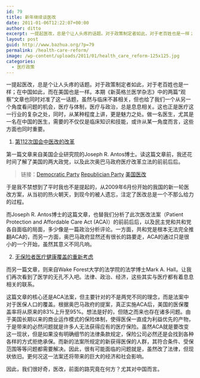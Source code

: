 ```yaml
---
id: 79
title: 新年继续谈医改
date: 2011-01-06T12:22:07+00:00
author: ditto
excerpt: 一提起医改，总是个让人头疼的话题。对于政策制定者如此，对于老百姓也是一样；在中国如此，而在美国也是一样。本期《新英格兰医学杂志》中的两篇 “观察”文章也同时对准了这一话题，虽然与临床不甚相关，但也给了我们一个从另一个角度看问题的机会，医疗与体制，医疗与政治，总是息息相关。这也正是医疗这一行业的复杂之处，同时，从某种程度上讲，更是魅力之处。做一名医生，尤其是一名在中国的医生，需要的不仅仅是临床知识和技能，或许从某一角度而言，这些方面也同时重要。
layout: post
guid: http://www.bazhua.org/?p=79
permalink: /health-care-reform/
image: /wp-content/uploads/2011/01/health_care_reform-125x125.jpg
categories:
  - 医疗政策
---
```

一提起医改，总是个让人头疼的话题。对于政策制定者如此，对于老百姓也是一样；在中国如此，而在美国也是一样。本期《新英格兰医学杂志》中的两篇“观察”文章也同时对准了这一话题，虽然与临床不甚相关，但也给了我们一个从另一个角度看问题的机会，医疗与体制，医疗与政治，总是息息相关。这也正是医疗这一行业的复杂之处，同时，从某种程度上讲，更是魅力之处。做一名医生，尤其是一名在中国的医生，需要的不仅仅是临床知识和技能，或许从某一角度而言，这些方面也同时重要。

1. <a href="http://www.nejm.org/doi/full/10.1056/NEJMp1012299" target="_blank">第112次国会中医改的改革</a>

第一篇文章来自美国企业研究院的Joseph R. Antos博士。读这篇文章前，我还花时间了解了美国的两大政党，以及此次奥巴马政府医疗改革立法的前前后后。

> 链接：<a href="http://en.wikipedia.org/wiki/Democratic_Party_%28United_States%29" target="_blank">Democratic Party</a> <a href="http://en.wikipedia.org/wiki/Republican_Party_%28United_States%29" target="_blank">Republician Party</a> <a href="http://www.xinhuanet.com/world/mryw/20100322/" target="_blank">美国医改</a>

于是我不禁想到了平时我也不是提起的，从2009年6月份开始的我国的新一轮医改方案，从当初的热火朝天，到现今的被人遗忘，注定了医改总是一个不那么给力的过程。

而Joseph R. Antos博士的这篇文章，也替我们分析了此次医改法案（Patient Protection and Affordable Care Act (ACA)）的前前后后，以及民主党和共和党各自面临的局面，多少像是一篇政治分析评论。一方面，共和党是根本无法完全推翻ACA的，而另一方面，奥巴马政府显然还有很长的路要走，ACA的通过只是很小的一个开始，虽然其意义不同凡响。

2. <a href="http://www.nejm.org/doi/full/10.1056/NEJMp1011502" target="_blank">无保险者医疗健康覆盖的重新考虑</a>

而另一篇文章，则来自Wake Forest大学的法学院的法学博士Mark A. Hall。让我们再次看到了医学的无孔不入吧。法律、政治、经济，这些其实与医疗都有着息息相关的联系。

这篇文章的核心还是ACA法案，但主要针对的不是两党不同的理念，而是法案中对于医保人口的覆盖。根据奥巴马政府的提案，真正实施ACA后，美国的医保覆盖率将从原来的83%上升至95%。想法是好的，但随之而来也存在诸多问题。由于美国长期以来的商业运作模式的保险体制，使得医保一直成为利益优先的产物，于是带来的必然问题就是许多人无法获得应有的医疗保险。虽然ACA就是要改变这一现状，但是如果没有明确细节的法律条款规定，保险公司必然还是会找到各种各样的方式拒绝承保。而新的法案所规定的新获得医保的人群，其符合条件、受保范围等等问题都需要解决。因此，很有可能面临的问题就是，虽然改了法律，但现状依旧。更何况这一法案还将带来的巨大的经济和社会影响。

因此，我们很好奇，医改，前面的路究竟在何方？尤其对中国而言。
